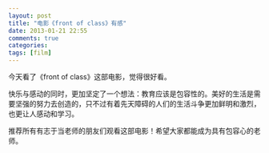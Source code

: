 ```yaml
---
layout: post
title: "电影《front of class》有感"
date: 2013-01-21 22:55
comments: true
categories: 
tags: [film]
---
```

今天看了《front of class》这部电影，觉得很好看。  

快乐与感动的同时，更加坚定了一个想法：教育应该是包容性的。美好的生活是需要坚强的努力去创造的，只不过有着先天障碍的人们的生活斗争更加鲜明和激烈，也更让人感动和学习。  

推荐所有有志于当老师的朋友们观看这部电影！希望大家都能成为具有包容心的老师。  